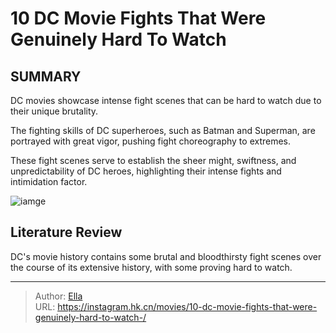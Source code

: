 # 10 DC Movie Fights That Were Genuinely Hard To Watch 


## SUMMARY 


 

DC movies showcase intense fight scenes that can be hard to watch due to their unique brutality.


The fighting skills of DC superheroes, such as Batman and Superman, are portrayed with great vigor, pushing fight choreography to extremes.


These fight scenes serve to establish the sheer might, swiftness, and unpredictability of DC heroes, highlighting their intense fights and intimidation factor.
            


![iamge](https://static1.srcdn.com/wordpress/wp-content/uploads/2023/12/bane-in-the-dark-knight-rises-and-batman-and-penguin-in-batman-returns-fighting.jpg)

## Literature Review
DC&#39;s movie history contains some brutal and bloodthirsty fight scenes over the course of its extensive history, with some proving hard to watch.



---

> Author: [Ella](https://instagram.hk.cn/)  
> URL: https://instagram.hk.cn/movies/10-dc-movie-fights-that-were-genuinely-hard-to-watch-/  

